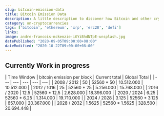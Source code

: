 ```yaml
---
slug: bitcoin-emission-data
title: Bitcoin Emission Data
description: A little description to discover how Bitcoin and other cryptocurrencies work.
category: on-cryptocurrencies
tags: ['bitcoin', 'ethereum', 'xrp', 'erc20', 'defi']
links:
image: andre-francois-mckenzie-iGYiBhdNTpE-unsplash.jpg
datePublished: "2020-09-05T09:00:00+08:00"
dateModified: "2020-10-22T09:00:00+08:00"
---
```

## Currently Work in progress

| Time Window | bitcoin emission per block | Current total | Global Total |
| --- | --- | --- | --- | --- |
| 2008 / 2012 | 50      | 52560 * 50      | 10.512.000  |   10.512.000 |
| 2012 / 1016 | 25      | 52560 * 25      | 5.256.000   |   15.768.000 |
| 2016 / 2020 | 12.5    | 52560 * 12.5    | 2.628.000   |   18.396.000 |
| 2020 / 2024 | 6.25    | 52560 * 6.25    | 1.314.000   |   19.710.000 |
| 2024 / 2028 | 3.125   | 52560 * 3.125   |   657.000   |   20.367.000 |
| 2028 / 2032 | 1.5625  | 52560 * 1.5625  |   328.500   |   20.694.448 |
